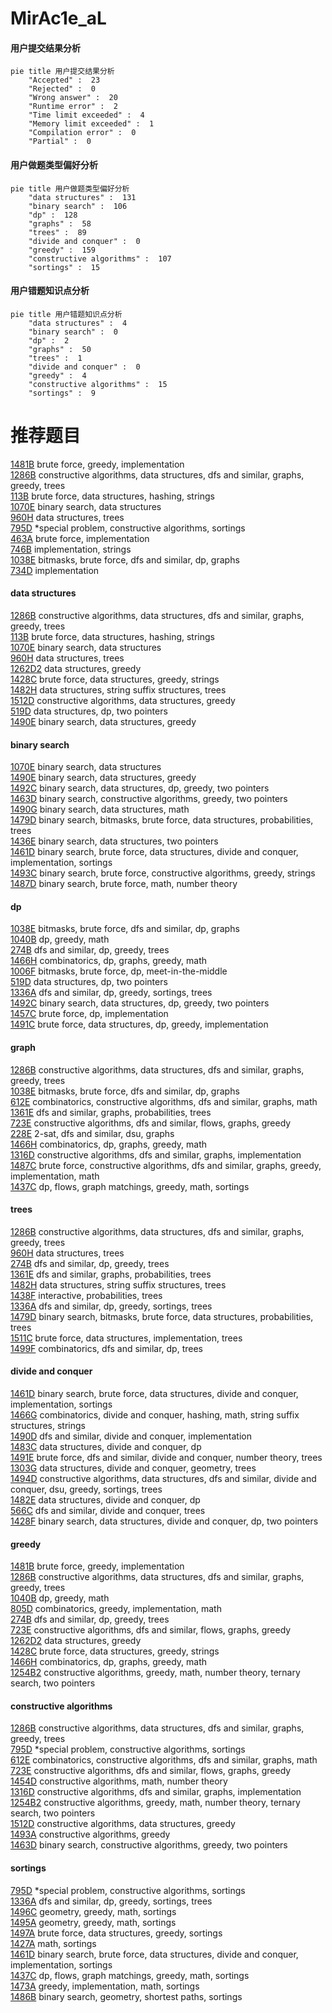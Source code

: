 # MirAc1e_aL
<!-- tabs:start -->
#### **用户提交结果分析**

```mermaid
pie title 用户提交结果分析
    "Accepted" :  23
    "Rejected" :  0
    "Wrong answer" :  20
    "Runtime error" :  2
    "Time limit exceeded" :  4
    "Memory limit exceeded" :  1
    "Compilation error" :  0
    "Partial" :  0
```
#### **用户做题类型偏好分析**

```mermaid
pie title 用户做题类型偏好分析
    "data structures" :  131
    "binary search" :  106
    "dp" :  128
    "graphs" :  58
    "trees" :  89
    "divide and conquer" :  0
    "greedy" :  159
    "constructive algorithms" :  107
    "sortings" :  15
```
#### **用户错题知识点分析**

```mermaid
pie title 用户错题知识点分析
    "data structures" :  4
    "binary search" :  0
    "dp" :  2
    "graphs" :  50
    "trees" :  1
    "divide and conquer" :  0
    "greedy" :  4
    "constructive algorithms" :  15
    "sortings" :  9
```
<!-- tabs:end -->
# 推荐题目
[1481B](http://codeforces.com/problemset/problem/1481/B)		brute force,
                        greedy,
                        implementation		  
[1286B](http://codeforces.com/problemset/problem/1286/B)		constructive algorithms,
                        data structures,
                        dfs and similar,
                        graphs,
                        greedy,
                        trees		  
[113B](http://codeforces.com/problemset/problem/113/B)		brute force,
                        data structures,
                        hashing,
                        strings		  
[1070E](http://codeforces.com/problemset/problem/1070/E)		binary search,
                        data structures		  
[960H](http://codeforces.com/problemset/problem/960/H)		data structures,
                        trees		  
[795D](https://codeforces.com/contest/795/problem/D)		*special problem,
                        constructive algorithms,
                        sortings		  
[463A](http://codeforces.com/problemset/problem/463/A)		brute force,
                        implementation		  
[746B](http://codeforces.com/problemset/problem/746/B)		implementation,
                        strings		  
[1038E](http://codeforces.com/problemset/problem/1038/E)		bitmasks,
                        brute force,
                        dfs and similar,
                        dp,
                        graphs		  
[734D](http://codeforces.com/problemset/problem/734/D)		implementation		  
<!-- tabs:start -->
#### **data structures**
[1286B](http://codeforces.com/problemset/problem/1286/B)		constructive algorithms,
                        data structures,
                        dfs and similar,
                        graphs,
                        greedy,
                        trees		  
[113B](http://codeforces.com/problemset/problem/113/B)		brute force,
                        data structures,
                        hashing,
                        strings		  
[1070E](http://codeforces.com/problemset/problem/1070/E)		binary search,
                        data structures		  
[960H](http://codeforces.com/problemset/problem/960/H)		data structures,
                        trees		  
[1262D2](https://codeforces.com/contest/1262/problem/D2)		data structures,
                        greedy		  
[1428C](http://codeforces.com/problemset/problem/1428/C)		brute force,
                        data structures,
                        greedy,
                        strings		  
[1482H](http://codeforces.com/problemset/problem/1482/H)		data structures,
                        string suffix structures,
                        trees		  
[1512D](http://codeforces.com/problemset/problem/1512/D)		constructive algorithms,
                        data structures,
                        greedy		  
[519D](http://codeforces.com/problemset/problem/519/D)		data structures,
                        dp,
                        two pointers		  
[1490E](http://codeforces.com/problemset/problem/1490/E)		binary search,
                        data structures,
                        greedy		  
#### **binary search**
[1070E](http://codeforces.com/problemset/problem/1070/E)		binary search,
                        data structures		  
[1490E](http://codeforces.com/problemset/problem/1490/E)		binary search,
                        data structures,
                        greedy		  
[1492C](http://codeforces.com/problemset/problem/1492/C)		binary search,
                        data structures,
                        dp,
                        greedy,
                        two pointers		  
[1463D](http://codeforces.com/problemset/problem/1463/D)		binary search,
                        constructive algorithms,
                        greedy,
                        two pointers		  
[1490G](http://codeforces.com/problemset/problem/1490/G)		binary search,
                        data structures,
                        math		  
[1479D](http://codeforces.com/problemset/problem/1479/D)		binary search,
                        bitmasks,
                        brute force,
                        data structures,
                        probabilities,
                        trees		  
[1436E](http://codeforces.com/problemset/problem/1436/E)		binary search,
                        data structures,
                        two pointers		  
[1461D](http://codeforces.com/problemset/problem/1461/D)		binary search,
                        brute force,
                        data structures,
                        divide and conquer,
                        implementation,
                        sortings		  
[1493C](http://codeforces.com/problemset/problem/1493/C)		binary search,
                        brute force,
                        constructive algorithms,
                        greedy,
                        strings		  
[1487D](http://codeforces.com/problemset/problem/1487/D)		binary search,
                        brute force,
                        math,
                        number theory		  
#### **dp**
[1038E](http://codeforces.com/problemset/problem/1038/E)		bitmasks,
                        brute force,
                        dfs and similar,
                        dp,
                        graphs		  
[1040B](http://codeforces.com/problemset/problem/1040/B)		dp,
                        greedy,
                        math		  
[274B](http://codeforces.com/problemset/problem/274/B)		dfs and similar,
                        dp,
                        greedy,
                        trees		  
[1466H](http://codeforces.com/problemset/problem/1466/H)		combinatorics,
                        dp,
                        graphs,
                        greedy,
                        math		  
[1006F](http://codeforces.com/problemset/problem/1006/F)		bitmasks,
                        brute force,
                        dp,
                        meet-in-the-middle		  
[519D](http://codeforces.com/problemset/problem/519/D)		data structures,
                        dp,
                        two pointers		  
[1336A](http://codeforces.com/problemset/problem/1336/A)		dfs and similar,
                        dp,
                        greedy,
                        sortings,
                        trees		  
[1492C](http://codeforces.com/problemset/problem/1492/C)		binary search,
                        data structures,
                        dp,
                        greedy,
                        two pointers		  
[1457C](https://codeforces.com/contest/1457/problem/C)		brute force,
                        dp,
                        implementation		  
[1491C](http://codeforces.com/problemset/problem/1491/C)		brute force,
                        data structures,
                        dp,
                        greedy,
                        implementation		  
#### **graph**
[1286B](http://codeforces.com/problemset/problem/1286/B)		constructive algorithms,
                        data structures,
                        dfs and similar,
                        graphs,
                        greedy,
                        trees		  
[1038E](http://codeforces.com/problemset/problem/1038/E)		bitmasks,
                        brute force,
                        dfs and similar,
                        dp,
                        graphs		  
[612E](http://codeforces.com/problemset/problem/612/E)		combinatorics,
                        constructive algorithms,
                        dfs and similar,
                        graphs,
                        math		  
[1361E](http://codeforces.com/problemset/problem/1361/E)		dfs and similar,
                        graphs,
                        probabilities,
                        trees		  
[723E](http://codeforces.com/problemset/problem/723/E)		constructive algorithms,
                        dfs and similar,
                        flows,
                        graphs,
                        greedy		  
[228E](http://codeforces.com/problemset/problem/228/E)		2-sat,
                        dfs and similar,
                        dsu,
                        graphs		  
[1466H](http://codeforces.com/problemset/problem/1466/H)		combinatorics,
                        dp,
                        graphs,
                        greedy,
                        math		  
[1316D](http://codeforces.com/problemset/problem/1316/D)		constructive algorithms,
                        dfs and similar,
                        graphs,
                        implementation		  
[1487C](http://codeforces.com/problemset/problem/1487/C)		brute force,
                        constructive algorithms,
                        dfs and similar,
                        graphs,
                        greedy,
                        implementation,
                        math		  
[1437C](http://codeforces.com/problemset/problem/1437/C)		dp,
                        flows,
                        graph matchings,
                        greedy,
                        math,
                        sortings		  
#### **trees**
[1286B](http://codeforces.com/problemset/problem/1286/B)		constructive algorithms,
                        data structures,
                        dfs and similar,
                        graphs,
                        greedy,
                        trees		  
[960H](http://codeforces.com/problemset/problem/960/H)		data structures,
                        trees		  
[274B](http://codeforces.com/problemset/problem/274/B)		dfs and similar,
                        dp,
                        greedy,
                        trees		  
[1361E](http://codeforces.com/problemset/problem/1361/E)		dfs and similar,
                        graphs,
                        probabilities,
                        trees		  
[1482H](http://codeforces.com/problemset/problem/1482/H)		data structures,
                        string suffix structures,
                        trees		  
[1438F](http://codeforces.com/problemset/problem/1438/F)		interactive,
                        probabilities,
                        trees		  
[1336A](http://codeforces.com/problemset/problem/1336/A)		dfs and similar,
                        dp,
                        greedy,
                        sortings,
                        trees		  
[1479D](http://codeforces.com/problemset/problem/1479/D)		binary search,
                        bitmasks,
                        brute force,
                        data structures,
                        probabilities,
                        trees		  
[1511C](http://codeforces.com/problemset/problem/1511/C)		brute force,
                        data structures,
                        implementation,
                        trees		  
[1499F](http://codeforces.com/problemset/problem/1499/F)		combinatorics,
                        dfs and similar,
                        dp,
                        trees		  
#### **divide and conquer**
[1461D](http://codeforces.com/problemset/problem/1461/D)		binary search,
                        brute force,
                        data structures,
                        divide and conquer,
                        implementation,
                        sortings		  
[1466G](http://codeforces.com/problemset/problem/1466/G)		combinatorics,
                        divide and conquer,
                        hashing,
                        math,
                        string suffix structures,
                        strings		  
[1490D](http://codeforces.com/problemset/problem/1490/D)		dfs and similar,
                        divide and conquer,
                        implementation		  
[1483C](https://codeforces.com/contest/1483/problem/C)		data structures,
                        divide and conquer,
                        dp		  
[1491E](http://codeforces.com/problemset/problem/1491/E)		brute force,
                        dfs and similar,
                        divide and conquer,
                        number theory,
                        trees		  
[1303G](http://codeforces.com/problemset/problem/1303/G)		data structures,
                        divide and conquer,
                        geometry,
                        trees		  
[1494D](http://codeforces.com/problemset/problem/1494/D)		constructive algorithms,
                        data structures,
                        dfs and similar,
                        divide and conquer,
                        dsu,
                        greedy,
                        sortings,
                        trees		  
[1482E](http://codeforces.com/problemset/problem/1482/E)		data structures,
                        divide and conquer,
                        dp		  
[566C](http://codeforces.com/problemset/problem/566/C)		dfs and similar,
                        divide and conquer,
                        trees		  
[1428F](http://codeforces.com/problemset/problem/1428/F)		binary search,
                        data structures,
                        divide and conquer,
                        dp,
                        two pointers		  
#### **greedy**
[1481B](http://codeforces.com/problemset/problem/1481/B)		brute force,
                        greedy,
                        implementation		  
[1286B](http://codeforces.com/problemset/problem/1286/B)		constructive algorithms,
                        data structures,
                        dfs and similar,
                        graphs,
                        greedy,
                        trees		  
[1040B](http://codeforces.com/problemset/problem/1040/B)		dp,
                        greedy,
                        math		  
[805D](https://codeforces.com/contest/805/problem/D)		combinatorics,
                        greedy,
                        implementation,
                        math		  
[274B](http://codeforces.com/problemset/problem/274/B)		dfs and similar,
                        dp,
                        greedy,
                        trees		  
[723E](http://codeforces.com/problemset/problem/723/E)		constructive algorithms,
                        dfs and similar,
                        flows,
                        graphs,
                        greedy		  
[1262D2](https://codeforces.com/contest/1262/problem/D2)		data structures,
                        greedy		  
[1428C](http://codeforces.com/problemset/problem/1428/C)		brute force,
                        data structures,
                        greedy,
                        strings		  
[1466H](http://codeforces.com/problemset/problem/1466/H)		combinatorics,
                        dp,
                        graphs,
                        greedy,
                        math		  
[1254B2](http://codeforces.com/problemset/problem/1254/B2)		constructive algorithms,
                        greedy,
                        math,
                        number theory,
                        ternary search,
                        two pointers		  
#### **constructive algorithms**
[1286B](http://codeforces.com/problemset/problem/1286/B)		constructive algorithms,
                        data structures,
                        dfs and similar,
                        graphs,
                        greedy,
                        trees		  
[795D](https://codeforces.com/contest/795/problem/D)		*special problem,
                        constructive algorithms,
                        sortings		  
[612E](http://codeforces.com/problemset/problem/612/E)		combinatorics,
                        constructive algorithms,
                        dfs and similar,
                        graphs,
                        math		  
[723E](http://codeforces.com/problemset/problem/723/E)		constructive algorithms,
                        dfs and similar,
                        flows,
                        graphs,
                        greedy		  
[1454D](http://codeforces.com/problemset/problem/1454/D)		constructive algorithms,
                        math,
                        number theory		  
[1316D](http://codeforces.com/problemset/problem/1316/D)		constructive algorithms,
                        dfs and similar,
                        graphs,
                        implementation		  
[1254B2](http://codeforces.com/problemset/problem/1254/B2)		constructive algorithms,
                        greedy,
                        math,
                        number theory,
                        ternary search,
                        two pointers		  
[1512D](http://codeforces.com/problemset/problem/1512/D)		constructive algorithms,
                        data structures,
                        greedy		  
[1493A](http://codeforces.com/problemset/problem/1493/A)		constructive algorithms,
                        greedy		  
[1463D](http://codeforces.com/problemset/problem/1463/D)		binary search,
                        constructive algorithms,
                        greedy,
                        two pointers		  
#### **sortings**
[795D](https://codeforces.com/contest/795/problem/D)		*special problem,
                        constructive algorithms,
                        sortings		  
[1336A](http://codeforces.com/problemset/problem/1336/A)		dfs and similar,
                        dp,
                        greedy,
                        sortings,
                        trees		  
[1496C](https://codeforces.com/contest/1496/problem/C)		geometry,
                        greedy,
                        math,
                        sortings		  
[1495A](http://codeforces.com/problemset/problem/1495/A)		geometry,
                        greedy,
                        math,
                        sortings		  
[1497A](http://codeforces.com/problemset/problem/1497/A)		brute force,
                        data structures,
                        greedy,
                        sortings		  
[1427A](http://codeforces.com/problemset/problem/1427/A)		math,
                        sortings		  
[1461D](http://codeforces.com/problemset/problem/1461/D)		binary search,
                        brute force,
                        data structures,
                        divide and conquer,
                        implementation,
                        sortings		  
[1437C](http://codeforces.com/problemset/problem/1437/C)		dp,
                        flows,
                        graph matchings,
                        greedy,
                        math,
                        sortings		  
[1473A](http://codeforces.com/problemset/problem/1473/A)		greedy,
                        implementation,
                        math,
                        sortings		  
[1486B](http://codeforces.com/problemset/problem/1486/B)		binary search,
                        geometry,
                        shortest paths,
                        sortings		  
<!-- tabs:end -->

